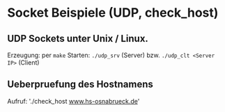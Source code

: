 # Socket Beispiele (UDP, check_host) 

## UDP Sockets unter Unix / Linux. 

Erzeugung: per `make`
Starten: `./udp_srv` (Server) bzw. `./udp_clt <Server IP>` (Client)

##  Ueberpruefung des Hostnamens
	
Aufruf: './check_host www.hs-osnabrueck.de' 	

